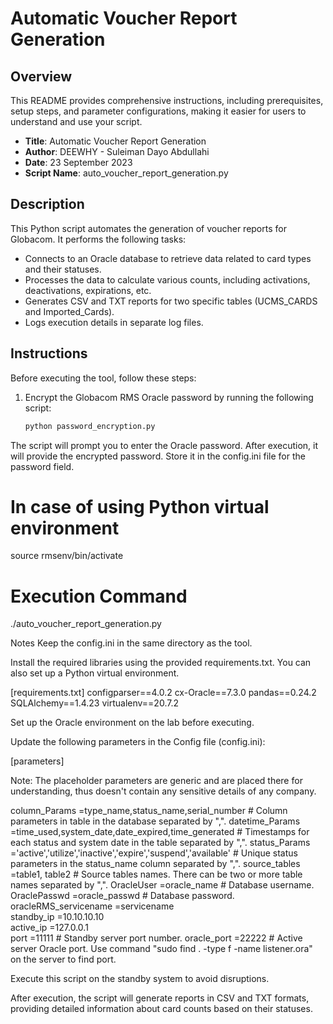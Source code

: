 # Automatic Voucher Report Generation

## Overview
This README provides comprehensive instructions, including prerequisites, setup steps, and parameter configurations, 
making it easier for users to understand and use your script.


- **Title**: Automatic Voucher Report Generation
- **Author**: DEEWHY - Suleiman Dayo Abdullahi
- **Date**: 23 September 2023
- **Script Name**: auto_voucher_report_generation.py

## Description

This Python script automates the generation of voucher reports for Globacom. It performs the following tasks:

- Connects to an Oracle database to retrieve data related to card types and their statuses.
- Processes the data to calculate various counts, including activations, deactivations, expirations, etc.
- Generates CSV and TXT reports for two specific tables (UCMS_CARDS and Imported_Cards).
- Logs execution details in separate log files.

## Instructions

Before executing the tool, follow these steps:

1. Encrypt the Globacom RMS Oracle password by running the following script:
   ```bash
   python password_encryption.py

   
The script will prompt you to enter the Oracle password.
After execution, it will provide the encrypted password. Store it in the config.ini file for the password field.


# In case of using Python virtual environment
source rmsenv/bin/activate

# Execution Command
./auto_voucher_report_generation.py


Notes
Keep the config.ini in the same directory as the tool.

Install the required libraries using the provided requirements.txt. You can also set up a Python virtual environment.


[requirements.txt]
configparser==4.0.2
cx-Oracle==7.3.0
pandas==0.24.2
SQLAlchemy==1.4.23
virtualenv==20.7.2



Set up the Oracle environment on the lab before executing.

Update the following parameters in the Config file (config.ini):

[parameters]

Note: The placeholder parameters are generic and are placed there for understanding, thus doesn't contain any sensitive details of any company.

column_Params =type_name,status_name,serial_number   # Column parameters in table in the database separated by ",".
datetime_Params =time_used,system_date,date_expired,time_generated   # Timestamps for each status  and system date in the table separated by ",".
status_Params ='active','utilize','inactive','expire','suspend','available'  # Unique status parameters in the status_name column separated by ",".
source_tables =table1, table2    # Source tables names. There can be two or more table names separated by ",".
OracleUser =oracle_name    # Database username.
OraclePasswd =oracle_passwd    # Database password.
oracleRMS_servicename =servicename                                             
standby_ip =10.10.10.10                                                        
active_ip =127.0.0.1                                                           
port   =11111           # Standby server port number.
oracle_port =22222  # Active server Oracle port. Use command "sudo find . -type f -name listener.ora" on the server to find port.



Execute this script on the standby system to avoid disruptions.

After execution, the script will generate reports in CSV and TXT formats, providing detailed information about card counts based on their statuses.
